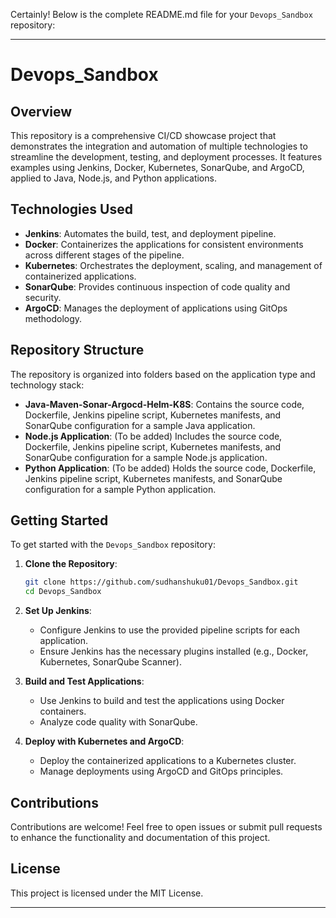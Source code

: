 Certainly! Below is the complete README.md file for your `Devops_Sandbox` repository:

---

# Devops_Sandbox

## Overview
This repository is a comprehensive CI/CD showcase project that demonstrates the integration and automation of multiple technologies to streamline the development, testing, and deployment processes. It features examples using Jenkins, Docker, Kubernetes, SonarQube, and ArgoCD, applied to Java, Node.js, and Python applications.

## Technologies Used
- **Jenkins**: Automates the build, test, and deployment pipeline.
- **Docker**: Containerizes the applications for consistent environments across different stages of the pipeline.
- **Kubernetes**: Orchestrates the deployment, scaling, and management of containerized applications.
- **SonarQube**: Provides continuous inspection of code quality and security.
- **ArgoCD**: Manages the deployment of applications using GitOps methodology.

## Repository Structure
The repository is organized into folders based on the application type and technology stack:

- **Java-Maven-Sonar-Argocd-Helm-K8S**: Contains the source code, Dockerfile, Jenkins pipeline script, Kubernetes manifests, and SonarQube configuration for a sample Java application.
- **Node.js Application**: (To be added) Includes the source code, Dockerfile, Jenkins pipeline script, Kubernetes manifests, and SonarQube configuration for a sample Node.js application.
- **Python Application**: (To be added) Holds the source code, Dockerfile, Jenkins pipeline script, Kubernetes manifests, and SonarQube configuration for a sample Python application.

## Getting Started
To get started with the `Devops_Sandbox` repository:

1. **Clone the Repository**: 
   ```sh
   git clone https://github.com/sudhanshuku01/Devops_Sandbox.git
   cd Devops_Sandbox
   ```

2. **Set Up Jenkins**:
   - Configure Jenkins to use the provided pipeline scripts for each application.
   - Ensure Jenkins has the necessary plugins installed (e.g., Docker, Kubernetes, SonarQube Scanner).

3. **Build and Test Applications**:
   - Use Jenkins to build and test the applications using Docker containers.
   - Analyze code quality with SonarQube.

4. **Deploy with Kubernetes and ArgoCD**:
   - Deploy the containerized applications to a Kubernetes cluster.
   - Manage deployments using ArgoCD and GitOps principles.

## Contributions
Contributions are welcome! Feel free to open issues or submit pull requests to enhance the functionality and documentation of this project.

## License
This project is licensed under the MIT License.

---
